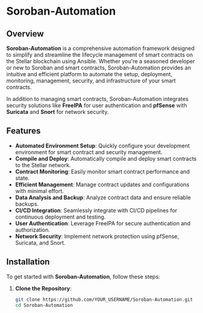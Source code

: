 # Soroban-Automation

## Overview
**Soroban-Automation** is a comprehensive automation framework designed to simplify and streamline the lifecycle management of smart contracts on the Stellar blockchain using Ansible. Whether you're a seasoned developer or new to Soroban and smart contracts, Soroban-Automation provides an intuitive and efficient platform to automate the setup, deployment, monitoring, management, security, and infrastructure of your smart contracts.

In addition to managing smart contracts, Soroban-Automation integrates security solutions like **FreeIPA** for user authentication and **pfSense** with **Suricata** and **Snort** for network security.

## Features
- **Automated Environment Setup**: Quickly configure your development environment for smart contract and security management.
- **Compile and Deploy**: Automatically compile and deploy smart contracts to the Stellar network.
- **Contract Monitoring**: Easily monitor smart contract performance and state.
- **Efficient Management**: Manage contract updates and configurations with minimal effort.
- **Data Analysis and Backup**: Analyze contract data and ensure reliable backups.
- **CI/CD Integration**: Seamlessly integrate with CI/CD pipelines for continuous deployment and testing.
- **User Authentication**: Leverage FreeIPA for secure authentication and authorization.
- **Network Security**: Implement network protection using pfSense, Suricata, and Snort.

## Installation
To get started with **Soroban-Automation**, follow these steps:

1. **Clone the Repository**:
   ```bash
   git clone https://github.com/YOUR_USERNAME/Soroban-Automation.git
   cd Soroban-Automation
